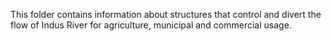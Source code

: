 This folder contains information about structures that control and divert the flow of Indus River for agriculture, municipal and commercial usage. 
